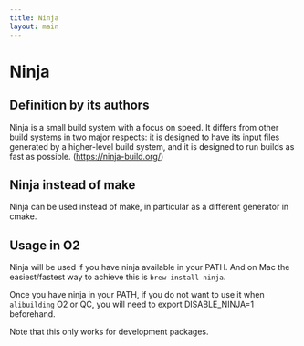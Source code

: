 ```yaml
---
title: Ninja
layout: main
---
```


Ninja
=====

Definition by its authors
---
Ninja is a small build system with a focus on speed. It differs from other build systems in two major respects: it is designed to have its input files generated by a higher-level build system, and it is designed to run builds as fast as possible. (https://ninja-build.org/)

Ninja instead of make
--
Ninja can be used instead of make, in particular as a different generator in cmake. 

Usage in O2
--
Ninja will be used if you have ninja available in your PATH. And on Mac the easiest/fastest way to achieve this is `brew install ninja`.

Once you have ninja in your PATH, if you do not want to use it when `alibuilding` O2 or QC, you will need to export DISABLE_NINJA=1 beforehand.

Note that this only works for development packages.